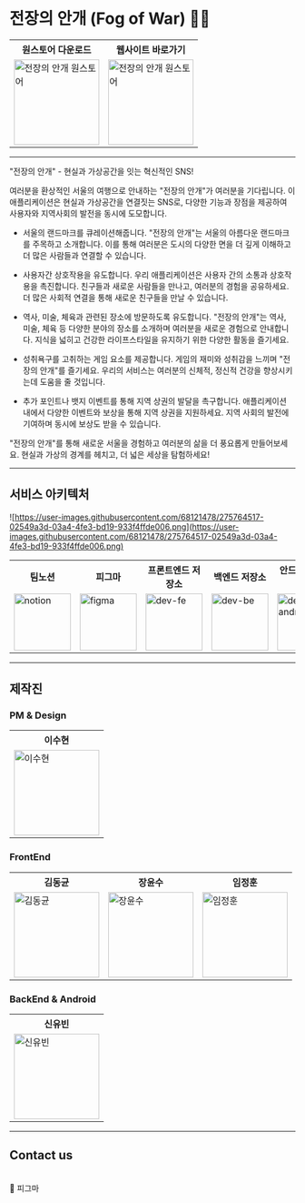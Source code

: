 # 전장의 안개 (Fog of War) 😶‍🌫


<table>
  <tr>
    <th>원스토어 다운로드</th>
    <th>웹사이트 바로가기</th>
  </tr>
  <tr>
    <td>
      <a href="#">
        <img src="https://github.com/fog-of-war/.github/assets/68121478/e5e0ae3c-59ec-409b-8adf-f28f0c5442f7" alt="전장의 안개 원스토어" width="150" height="150">
      </a>
    </td>
    <td>
      <a href="https://www.yubinhome.com/">
        <img src="https://github.com/fog-of-war/.github/assets/68121478/0f763388-67d9-476c-87e5-657910451a87" alt="전장의 안개 원스토어" width="150" height="150">
      </a>
    </td>
  </tr>
</table>

----

"전장의 안개" - 현실과 가상공간을 잇는 혁신적인 SNS!

여러분을 환상적인 서울의 여행으로 안내하는 "전장의 안개"가 여러분을 기다립니다. 이 애플리케이션은 현실과 가상공간을 연결짓는 SNS로, 다양한 기능과 장점을 제공하여 사용자와 지역사회의 발전을 동시에 도모합니다.

- 서울의 랜드마크를 큐레이션해줍니다.
"전장의 안개"는 서울의 아름다운 랜드마크를 주목하고 소개합니다. 이를 통해 여러분은 도시의 다양한 면을 더 깊게 이해하고 더 많은 사람들과 연결할 수 있습니다.

- 사용자간 상호작용을 유도합니다.
우리 애플리케이션은 사용자 간의 소통과 상호작용을 촉진합니다. 친구들과 새로운 사람들을 만나고, 여러분의 경험을 공유하세요. 더 많은 사회적 연결을 통해 새로운 친구들을 만날 수 있습니다.

- 역사, 미술, 체육과 관련된 장소에 방문하도록 유도합니다.
"전장의 안개"는 역사, 미술, 체육 등 다양한 분야의 장소를 소개하며 여러분을 새로운 경험으로 안내합니다. 지식을 넓히고 건강한 라이프스타일을 유지하기 위한 다양한 활동을 즐기세요.

- 성취욕구를 고취하는 게임 요소를 제공합니다.
게임의 재미와 성취감을 느끼며 "전장의 안개"를 즐기세요. 우리의 서비스는 여러분의 신체적, 정신적 건강을 향상시키는데 도움을 줄 것입니다.

- 추가 포인트나 뱃지 이벤트를 통해 지역 상권의 발달을 촉구합니다.
애플리케이션 내에서 다양한 이벤트와 보상을 통해 지역 상권을 지원하세요. 지역 사회의 발전에 기여하며 동시에 보상도 받을 수 있습니다.

"전장의 안개"를 통해 새로운 서울을 경험하고 여러분의 삶을 더 풍요롭게 만들어보세요. 현실과 가상의 경계를 헤치고, 더 넓은 세상을 탐험하세요!



-----

## 서비스 아키텍처

![https://user-images.githubusercontent.com/68121478/275764517-02549a3d-03a4-4fe3-bd19-933f4ffde006.png](https://user-images.githubusercontent.com/68121478/275764517-02549a3d-03a4-4fe3-bd19-933f4ffde006.png)

<table>
  <tr>
    <th>팀노션</th>
    <th>피그마</th>
    <th>프론트엔드 저장소 </th>
    <th>백엔드 저장소</th>
    <th>안드로이드 저장소</th>
  </tr>
  <tr>
    <td>
      <a href="https://www.notion.so/d07b2a88224d4d90a47269eaaa7ec66c">
        <img src="https://github.com/fog-of-war/.github/assets/68121478/1f497990-9fda-4f10-aced-da63e6787d6e" alt="notion" width="100" height="100">
      </a>
    </td>   
    <td>
      <a href="https://www.figma.com/file/mH3hoUOZj0pMhCfj5qqgle/%EC%A0%84%EC%9E%A5%EC%9D%98%EC%95%88%EA%B0%9C?type=design&node-id=0-1&mode=design">
        <img src="https://github.com/fog-of-war/.github/assets/68121478/a7ebfc7b-29ab-4ff1-b56f-39a080f2a1e5" alt="figma" width="100" height="100">
      </a>
    </td>    
    <td>
      <a href="https://github.com/fog-of-war/dev-fe">
        <img src="https://github.com/fog-of-war/.github/assets/68121478/93c95f72-15d4-450e-acd8-c052550254ca" alt="dev-fe" width="100" height="100">
      </a>
    </td>
        <td>
      <a href="https://github.com/fog-of-war/dev-be">
        <img src="https://github.com/fog-of-war/.github/assets/68121478/93c95f72-15d4-450e-acd8-c052550254ca" alt="dev-be" width="100" height="100">
      </a>
    </td>
        <td>
      <a href="https://github.com/fog-of-war/dev-andriod">
        <img src="https://github.com/fog-of-war/.github/assets/68121478/93c95f72-15d4-450e-acd8-c052550254ca" alt="dev-android" width="100" height="100">
      </a>
    </td>
  </tr>
</table>

-----

## 제작진

### PM & Design

<table>
  <tr>
    <th>이수현</th>
  </tr>
  <tr>
    <td>
      <a href="https://github.com/limeorange">
        <img src="https://avatars.githubusercontent.com/u/78308684?v=4" alt="이수현" width="150" height="150">
      </a>
    </td>   
  </tr>
</table>


### FrontEnd
<table>
  <tr>
    <th>김동균</th>
    <th>장윤수</th>
    <th>임정훈</th>
  </tr>
  <tr>
    <td>
      <a href="https://github.com/KimDongGyun1">
        <img src="https://avatars.githubusercontent.com/u/71059445?v=4" alt="김동균" width="150" height="150">
      </a>
    </td>   
    <td>
      <a href="https://github.com/sossost">
        <img src="https://avatars.githubusercontent.com/u/110542210?v=4" alt="장윤수" width="150" height="150">
      </a>
    </td>    
    <td>
      <a href="https://github.com/H0onnn">
        <img src="https://avatars.githubusercontent.com/u/116232939?v=4" alt="임정훈" width="150" height="150">
      </a>
    </td>
  </tr>
</table>

### BackEnd & Android

<table>
  <tr>
    <th>신유빈</th>
  </tr>
  <tr>
    <td>
      <a href="https://github.com/YubinShin">
        <img src="https://avatars.githubusercontent.com/u/68121478?v=4" alt="신유빈" width="150" height="150">
      </a>
    </td>   
  </tr>
</table>


-----

## Contact  us



<br>
🎨 피그마 


